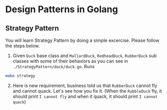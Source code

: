 # Design Patterns in Golang

## Strategy Pattern

You will learn Strategy Pattern by doing a simple excercise. Please follow the steps below.

1. Given `Duck` base class and `MallardDuck`, `RedheadDuck`, `RubberDuck` sub classes with some of their behaviors as you can see in `./StrategyPattern/duck/duck.go`. Runs

```sh
make strategy
```

2. Here is new requirement, business told us that `RubberDuck` cannot fly and cannot quack. Let's see how you fix it. (When the `RubbleDuck` fly, it should print `I cannot fly` and when it quack, it should print `I cannot quack`)
